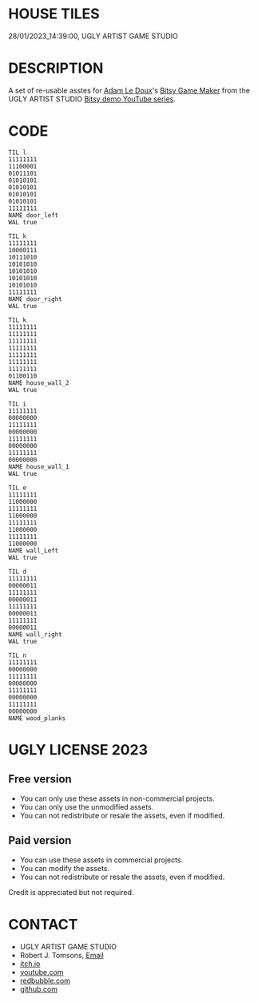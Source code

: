 HOUSE TILES
===========
28/01/2023_14:39:00, UGLY ARTIST GAME STUDIO

DESCRIPTION
===========

A set of re-usable asstes for [Adam Le Doux](https://twitter.com/adamledoux)'s 
[Bitsy Game Maker](https://ledoux.itch.io/bitsy) from the UGLY ARTIST 
STUDIO [Bitsy demo YouTube series](https://www.youtube.com/@uglyartistgamestudio).

CODE
====

	TIL l
	11111111
	11100001
	01011101
	01010101
	01010101
	01010101
	01010101
	11111111
	NAME door_left
	WAL true

	TIL k
	11111111
	10000111
	10111010
	10101010
	10101010
	10101010
	10101010
	11111111
	NAME door_right
	WAL true

	TIL k
	11111111
	11111111
	11111111
	11111111
	11111111
	11111111
	11111111
	01100110
	NAME house_wall_2
	WAL true

	TIL i
	11111111
	00000000
	11111111
	00000000
	11111111
	00000000
	11111111
	00000000
	NAME house_wall_1
	WAL true

	TIL e
	11111111
	11000000
	11111111
	11000000
	11111111
	11000000
	11111111
	11000000
	NAME wall_Left
	WAL true

	TIL d
	11111111
	00000011
	11111111
	00000011
	11111111
	00000011
	11111111
	00000011
	NAME wall_right
	WAL true

	TIL n
	11111111
	00000000
	11111111
	00000000
	11111111
	00000000
	11111111
	00000000
	NAME wood_planks

UGLY LICENSE 2023
================= 

Free version
------------

* You can only use these assets in non-commercial projects.
* You can only use the unmodified assets.
* You can not redistribute or resale the assets, even if modified.

Paid version
------------

* You can use these assets in commercial projects.
* You can modify the assets.
* You can not redistribute or resale  the assets, even if modified.

Credit is appreciated but not required.

CONTACT
=======

* UGLY ARTIST GAME STUDIO
* Robert J. Tomsons, [Email](robertjtomsons@icloud.com)
* [itch.io](https://ugly-artist-studio.itch.io) 
* [youtube.com](https://www.youtube.com/@uglyartistgamestudio)
* [redbubble.com](https://www.redbubble.com/people/uglyartistmerch/)
* [github.com](https://github.com/uglyartistgamestudio)